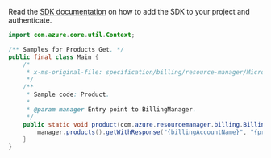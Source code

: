 Read the [SDK documentation](https://github.com/Azure/azure-sdk-for-java/blob/azure-resourcemanager-billing_1.0.0-beta.2/sdk/billing/azure-resourcemanager-billing/README.md) on how to add the SDK to your project and authenticate.

```java
import com.azure.core.util.Context;

/** Samples for Products Get. */
public final class Main {
    /*
     * x-ms-original-file: specification/billing/resource-manager/Microsoft.Billing/stable/2020-05-01/examples/Product.json
     */
    /**
     * Sample code: Product.
     *
     * @param manager Entry point to BillingManager.
     */
    public static void product(com.azure.resourcemanager.billing.BillingManager manager) {
        manager.products().getWithResponse("{billingAccountName}", "{productName}", Context.NONE);
    }
}
```
